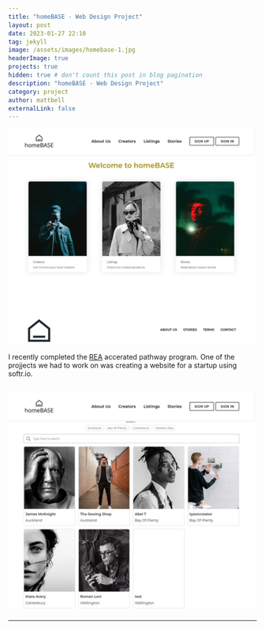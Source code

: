 ```yaml
---
title: "homeBASE - Web Design Project"
layout: post
date: 2023-01-27 22:10
tag: jekyll
image: /assets/images/homebase-1.jpg
headerImage: true
projects: true
hidden: true # don't count this post in blog pagination
description: "homeBASE - Web Design Project"
category: project
author: mattbell
externalLink: false
---
```


![Screenshot](/assets/images/homebase.jpg)

I recently completed the [REA](https://www.vantharp.com) accerated pathway program.  One of the projjects we had to work on was creating a website for a startup using softr.io.


![Screenshot](/assets/images/homebase-1.jpg)
---

---







